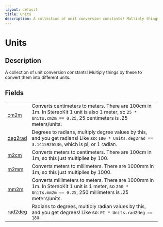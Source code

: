 ```yaml
---
layout: default
title: Units
description: A collection of unit conversion constants! Multiply things by these              to convert them into different units.
---
```

# Units

## Description
A collection of unit conversion constants! Multiply things by these 
            to convert them into different units.


## Fields

|  |  |
|--|--|
|[cm2m]({{site.url}}/Pages/Reference/Units/cm2m.html)|Converts centimeters to meters. There are 100cm in 1m. In StereoKit              1 unit is also 1 meter, so `25 * Units.cm2m == 0.25`, 25 centimeters is .25              meters/units.|
|[deg2rad]({{site.url}}/Pages/Reference/Units/deg2rad.html)|Degrees to radians, multiply degree values by this, and you get              radians! Like so: `180 * Units.deg2rad == 3.1415926536`, which is pi,             or 1 radian.|
|[m2cm]({{site.url}}/Pages/Reference/Units/m2cm.html)|Converts meters to centimeters. There are 100cm in 1m, so this just             multiplies by 100.|
|[m2mm]({{site.url}}/Pages/Reference/Units/m2mm.html)|Converts meters to millimeters. There are 1000mm in 1m, so this just             multiplies by 1000.|
|[mm2m]({{site.url}}/Pages/Reference/Units/mm2m.html)|Converts millimeters to meters. There are 1000mm in 1m. In StereoKit              1 unit is 1 meter, so `250 * Units.mm2m == 0.25`, 250 millimeters is .25              meters/units.|
|[rad2deg]({{site.url}}/Pages/Reference/Units/rad2deg.html)|Radians to degrees, multiply radian values by this, and you get              degrees! Like so: `PI * Units.rad2deg == 180`|



